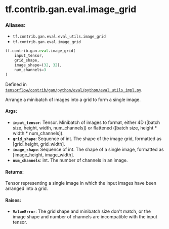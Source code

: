 <div itemscope itemtype="http://developers.google.com/ReferenceObject">
<meta itemprop="name" content="tf.contrib.gan.eval.image_grid" />
<meta itemprop="path" content="Stable" />
</div>

# tf.contrib.gan.eval.image_grid

### Aliases:

* `tf.contrib.gan.eval.eval_utils.image_grid`
* `tf.contrib.gan.eval.image_grid`

``` python
tf.contrib.gan.eval.image_grid(
    input_tensor,
    grid_shape,
    image_shape=(32, 32),
    num_channels=3
)
```



Defined in [`tensorflow/contrib/gan/python/eval/python/eval_utils_impl.py`](/code/stable/tensorflow/contrib/gan/python/eval/python/eval_utils_impl.py).

Arrange a minibatch of images into a grid to form a single image.

#### Args:

* <b>`input_tensor`</b>: Tensor. Minibatch of images to format, either 4D
      ([batch size, height, width, num_channels]) or flattened
      ([batch size, height * width * num_channels]).
* <b>`grid_shape`</b>: Sequence of int. The shape of the image grid,
      formatted as [grid_height, grid_width].
* <b>`image_shape`</b>: Sequence of int. The shape of a single image,
      formatted as [image_height, image_width].
* <b>`num_channels`</b>: int. The number of channels in an image.


#### Returns:

Tensor representing a single image in which the input images have been
arranged into a grid.


#### Raises:

* <b>`ValueError`</b>: The grid shape and minibatch size don't match, or the image
      shape and number of channels are incompatible with the input tensor.